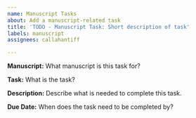 ```yaml
---
name: Manuscript Tasks
about: Add a manuscript-related task
title: 'TODO - Manuscript Task: Short description of task'
labels: manuscript
assignees: callahantiff

---
```


**Manuscript:** What manuscript is this task for?

**Task:** What is the task?

**Description:** Describe what is needed to complete this task.

**Due Date:** When does the task need to be completed by?

